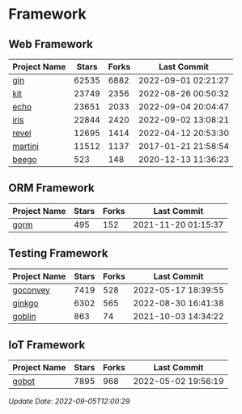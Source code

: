 # Framework

## Web Framework
| Project Name | Stars | Forks | Last Commit |
| ------------ | ----- | ----- | ----------- |
| [gin](https://github.com/gin-gonic/gin) | 62535 | 6882 | 2022-09-01 02:21:27 |
| [kit](https://github.com/go-kit/kit) | 23749 | 2356 | 2022-08-26 00:50:32 |
| [echo](https://github.com/labstack/echo) | 23651 | 2033 | 2022-09-04 20:04:47 |
| [iris](https://github.com/kataras/iris) | 22844 | 2420 | 2022-09-02 13:08:21 |
| [revel](https://github.com/revel/revel) | 12695 | 1414 | 2022-04-12 20:53:30 |
| [martini](https://github.com/go-martini/martini) | 11512 | 1137 | 2017-01-21 21:58:54 |
| [beego](https://github.com/astaxie/beego) | 523 | 148 | 2020-12-13 11:36:23 |

## ORM Framework
| Project Name | Stars | Forks | Last Commit |
| ------------ | ----- | ----- | ----------- |
| [gorm](https://github.com/jinzhu/gorm) | 495 | 152 | 2021-11-20 01:15:37 |

## Testing Framework
| Project Name | Stars | Forks | Last Commit |
| ------------ | ----- | ----- | ----------- |
| [goconvey](https://github.com/smartystreets/goconvey) | 7419 | 528 | 2022-05-17 18:39:55 |
| [ginkgo](https://github.com/onsi/ginkgo) | 6302 | 565 | 2022-08-30 16:41:38 |
| [goblin](https://github.com/franela/goblin) | 863 | 74 | 2021-10-03 14:34:22 |

## IoT Framework
| Project Name | Stars | Forks | Last Commit |
| ------------ | ----- | ----- | ----------- |
| [gobot](https://github.com/hybridgroup/gobot) | 7895 | 968 | 2022-05-02 19:56:19 |

*Update Date: 2022-09-05T12:00:29*